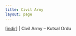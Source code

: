 ```yaml
---
title: Civil Army
layout: page
---
```


<a href="https://cloud.mail.ru/public/2d7ef03d5600/Civil%20Army%20-%20Kutsal%20Ordu" target="_blank">[indir]</a>   |   Civil Army &#8211; Kutsal Ordu